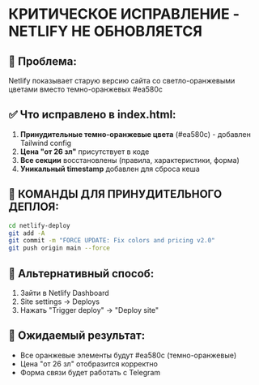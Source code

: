 # КРИТИЧЕСКОЕ ИСПРАВЛЕНИЕ - NETLIFY НЕ ОБНОВЛЯЕТСЯ

## 🚨 Проблема:
Netlify показывает старую версию сайта со светло-оранжевыми цветами вместо темно-оранжевых #ea580c

## ✅ Что исправлено в index.html:
1. **Принудительные темно-оранжевые цвета** (#ea580c) - добавлен Tailwind config
2. **Цена "от 26 зл"** присутствует в коде
3. **Все секции** восстановлены (правила, характеристики, форма)
4. **Уникальный timestamp** добавлен для сброса кеша

## 🔧 КОМАНДЫ ДЛЯ ПРИНУДИТЕЛЬНОГО ДЕПЛОЯ:

```bash
cd netlify-deploy
git add -A
git commit -m "FORCE UPDATE: Fix colors and pricing v2.0"
git push origin main --force
```

## 🔄 Альтернативный способ:
1. Зайти в Netlify Dashboard
2. Site settings → Deploys
3. Нажать "Trigger deploy" → "Deploy site"

## 🎯 Ожидаемый результат:
- Все оранжевые элементы будут #ea580c (темно-оранжевые)
- Цена "от 26 зл" отобразится корректно
- Форма связи будет работать с Telegram